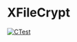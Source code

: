 # XFileCrypt

[![CTest](https://github.com/hominsu/XFileCrypt/actions/workflows/ctest.yml/badge.svg)](https://github.com/hominsu/XFileCrypt/actions/workflows/ctest.yml)
